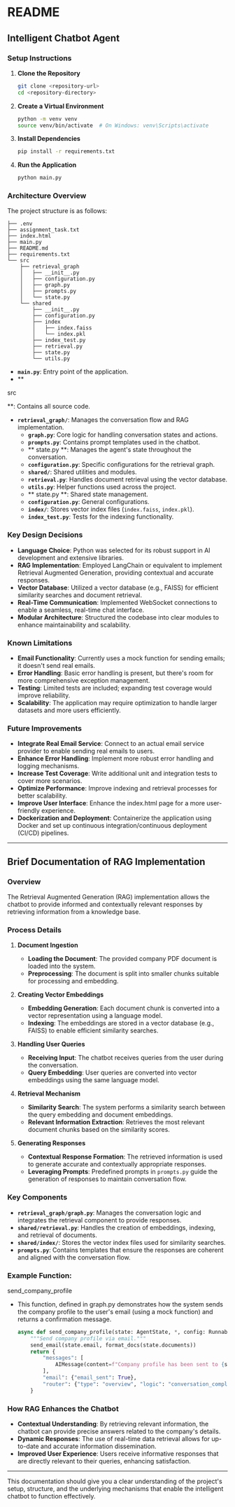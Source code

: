 

# README

## Intelligent Chatbot Agent

### Setup Instructions

1. **Clone the Repository**

   ```bash
   git clone <repository-url>
   cd <repository-directory>
   ```

2. **Create a Virtual Environment**

   ```bash
   python -m venv venv
   source venv/bin/activate  # On Windows: venv\Scripts\activate
   ```

3. **Install Dependencies**

   ```bash
   pip install -r requirements.txt
   ```

4. **Run the Application**

   ```bash
   python main.py
   ```

### Architecture Overview

The project structure is as follows:

```
├── .env
├── assignment_task.txt
├── index.html
├── main.py
├── README.md
├── requirements.txt
└── src
    ├── retrieval_graph
    │   ├── __init__.py
    │   ├── configuration.py
    │   ├── graph.py
    │   ├── prompts.py
    │   └── state.py
    └── shared
        ├── __init__.py
        ├── configuration.py
        ├── index
        │   ├── index.faiss
        │   └── index.pkl
        ├── index_test.py
        ├── retrieval.py
        ├── state.py
        └── utils.py
```

- **`main.py`**: Entry point of the application.
- **

src

**: Contains all source code.
  - **`retrieval_graph/`**: Manages the conversation flow and RAG implementation.
    - **`graph.py`**: Core logic for handling conversation states and actions.
    - **`prompts.py`**: Contains prompt templates used in the chatbot.
    - ** state.py **: Manages the agent's state throughout the conversation.
    - **`configuration.py`**: Specific configurations for the retrieval graph.
    - **`shared/`**: Shared utilities and modules.
    - **`retrieval.py`**: Handles document retrieval using the vector database.
    - **`utils.py`**: Helper functions used across the project.
    - ** state.py **: Shared state management.
    - **`configuration.py`**: General configurations.
    - **`index/`**: Stores vector index files (`index.faiss`, `index.pkl`).
    - **`index_test.py`**: Tests for the indexing functionality.

### Key Design Decisions

- **Language Choice**: Python was selected for its robust support in AI development and extensive libraries.
- **RAG Implementation**: Employed LangChain or equivalent to implement Retrieval Augmented Generation, providing contextual and accurate responses.
- **Vector Database**: Utilized a vector database (e.g., FAISS) for efficient similarity searches and document retrieval.
- **Real-Time Communication**: Implemented WebSocket connections to enable a seamless, real-time chat interface.
- **Modular Architecture**: Structured the codebase into clear modules to enhance maintainability and scalability.

### Known Limitations

- **Email Functionality**: Currently uses a mock function for sending emails; it doesn't send real emails.
- **Error Handling**: Basic error handling is present, but there's room for more comprehensive exception management.
- **Testing**: Limited tests are included; expanding test coverage would improve reliability.
- **Scalability**: The application may require optimization to handle larger datasets and more users efficiently.

### Future Improvements

- **Integrate Real Email Service**: Connect to an actual email service provider to enable sending real emails to users.
- **Enhance Error Handling**: Implement more robust error handling and logging mechanisms.
- **Increase Test Coverage**: Write additional unit and integration tests to cover more scenarios.
- **Optimize Performance**: Improve indexing and retrieval processes for better scalability.
- **Improve User Interface**: Enhance the index.html page for a more user-friendly experience.
- **Dockerization and Deployment**: Containerize the application using Docker and set up continuous integration/continuous deployment (CI/CD) pipelines.

---

## Brief Documentation of RAG Implementation

### Overview

The Retrieval Augmented Generation (RAG) implementation allows the chatbot to provide informed and contextually relevant responses by retrieving information from a knowledge base.

### Process Details

1. **Document Ingestion**

   - **Loading the Document**: The provided company PDF document is loaded into the system.
   - **Preprocessing**: The document is split into smaller chunks suitable for processing and embedding.

2. **Creating Vector Embeddings**

   - **Embedding Generation**: Each document chunk is converted into a vector representation using a language model.
   - **Indexing**: The embeddings are stored in a vector database (e.g., FAISS) to enable efficient similarity searches.

3. **Handling User Queries**

   - **Receiving Input**: The chatbot receives queries from the user during the conversation.
   - **Query Embedding**: User queries are converted into vector embeddings using the same language model.

4. **Retrieval Mechanism**

   - **Similarity Search**: The system performs a similarity search between the query embedding and document embeddings.
   - **Relevant Information Extraction**: Retrieves the most relevant document chunks based on the similarity scores.

5. **Generating Responses**

   - **Contextual Response Formation**: The retrieved information is used to generate accurate and contextually appropriate responses.
   - **Leveraging Prompts**: Predefined prompts in `prompts.py` guide the generation of responses to maintain conversation flow.

### Key Components

- **`retrieval_graph/graph.py`**: Manages the conversation logic and integrates the retrieval component to provide responses.
- **`shared/retrieval.py`**: Handles the creation of embeddings, indexing, and retrieval of documents.
- **`shared/index/`**: Stores the vector index files used for similarity searches.
- **`prompts.py`**: Contains templates that ensure the responses are coherent and aligned with the conversation flow.

### Example Function: 

send_company_profile



- This function, defined in graph.py demonstrates how the system sends the company profile to the user's email (using a mock function) and returns a confirmation message.

   ```python
   async def send_company_profile(state: AgentState, *, config: RunnableConfig) -> dict[str, Any]:
       """Send company profile via email."""
       send_email(state.email, format_docs(state.documents))
       return {
           "messages": [
               AIMessage(content=f"Company profile has been sent to {state.email}. Is there anything else I can help you with?")
           ],
           "email": {"email_sent": True},
           "router": {"type": "overview", "logic": "conversation_complete"}
       }
   ```

### How RAG Enhances the Chatbot

- **Contextual Understanding**: By retrieving relevant information, the chatbot can provide precise answers related to the company's details.
- **Dynamic Responses**: The use of real-time data retrieval allows for up-to-date and accurate information dissemination.
- **Improved User Experience**: Users receive informative responses that are directly relevant to their queries, enhancing satisfaction.

---

This documentation should give you a clear understanding of the project's setup, structure, and the underlying mechanisms that enable the intelligent chatbot to function effectively.
